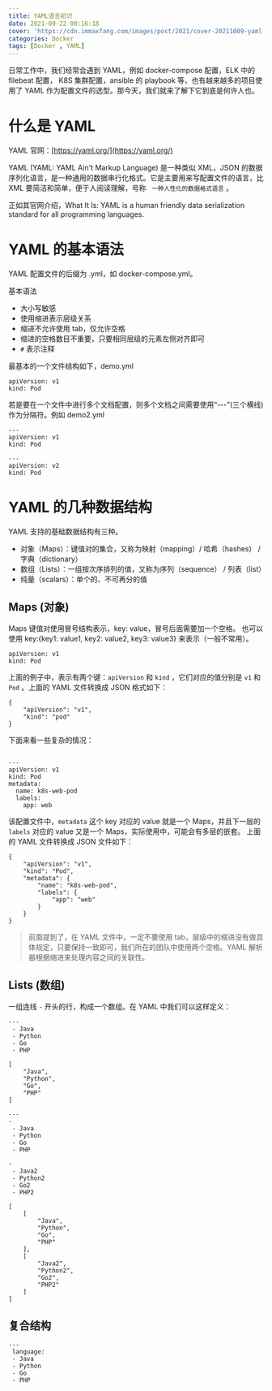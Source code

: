 ```yaml
---
title: YAML语言初识
date: 2021-09-22 00:16:18
cover: 'https://cdn.immaxfang.com/images/post/2021/cover-20211009-yaml.png'
categories: Docker
tags: [Docker , YAML]
---
```


日常工作中，我们经常会遇到 YAML，例如 docker-compose 配置，ELK 中的 filebeat 配置， K8S 集群配置，ansible 的 playbook 等，也有越来越多的项目使用了 YAML 作为配置文件的选型。那今天，我们就来了解下它到底是何许人也。


# 什么是 YAML

YAML 官网：[https://yaml.org/](https://yaml.org/)

YAML (YAML: YAML Ain't Markup Language) 是一种类似 XML，JSON 的数据序列化语言，是一种通用的数据串行化格式。它是主要用来写配置文件的语言，比 XML 要简洁和简单，便于人阅读理解，号称 `
一种人性化的数据格式语言` 。

正如其官网介绍，What It Is: YAML is a human friendly data serialization standard for all programming languages.

<!-- more -->
# YAML 的基本语法

YAML 配置文件的后缀为 .yml，如 docker-compose.yml。

基本语法

* 大小写敏感
* 使用缩进表示层级关系
* 缩进不允许使用 tab，仅允许空格
* 缩进的空格数目不重要，只要相同层级的元素左侧对齐即可
* `#` 表示注释

最基本的一个文件结构如下，demo.yml 
```
apiVersion: v1
kind: Pod
```

若是要在一个文件中进行多个文档配置，则多个文档之间需要使用“---”(三个横线)作为分隔符。例如 demo2.yml

```
---
apiVersion: v1
kind: Pod

---
apiVersion: v2
kind: Pod
```

# YAML 的几种数据结构

YAML 支持的基础数据结构有三种。

* 对象（Maps）：键值对的集合，又称为映射（mapping）/ 哈希（hashes） / 字典（dictionary）
* 数组（Lists）：一组按次序排列的值，又称为序列（sequence） / 列表（list）
* 纯量（scalars）：单个的、不可再分的值

## Maps (对象)

Maps 键值对使用冒号结构表示，key: value，冒号后面需要加一个空格。
也可以使用 key:{key1: value1, key2: value2, key3: value3} 来表示（一般不常用）。

```
apiVersion: v1 
kind: Pod
```

上面的例子中，表示有两个键：`apiVersion` 和 `kind` ，它们对应的值分别是 `v1` 和 `Pod` 。上面的 YAML 文件转换成 JSON 格式如下：
```
{
	"apiVersion": "v1",
	"kind": "pod"
}
```

下面来看一些复杂的情况：

```

---
apiVersion: v1
kind: Pod
metadata:
  name: k8s-web-pod
  labels:
    app: web
```
该配置文件中，`metadata` 这个 key 对应的 value 就是一个 Maps，并且下一层的 `labels` 对应的 value 又是一个 Maps，实际使用中，可能会有多层的嵌套。
上面的 YAML 文件转换成 JSON 文件如下：

```
{
	"apiVersion": "v1",
	"kind": "Pod",
	"metadata": {
		"name": "k8s-web-pod",
		"labels": {
			"app": "web"
		}
	}
}
```

> 前面提到了，在 YAML 文件中，一定不要使用 tab，层级中的缩进没有做具体规定，只要保持一致即可，我们所在的团队中使用两个空格。YAML 解析器根据缩进来处理内容之间的关联性。

## Lists (数组)

一组连线 `-` 开头的行，构成一个数组。在 YAML 中我们可以这样定义：

```
---
 - Java
 - Python
 - Go
 - PHP
```

```
[
	"Java",
	"Python",
	"Go",
	"PHP"
]
```

```
---
- 
 - Java
 - Python
 - Go
 - PHP

- 
 - Java2
 - Python2
 - Go2
 - PHP2
```

```
[
	[
		"Java",
		"Python",
		"Go",
		"PHP"
	],
	[
		"Java2",
		"Python2",
		"Go2",
		"PHP2"
	]
]
```

## 复合结构

```
---
 language:
 - Java
 - Python
 - Go
 - PHP
```


